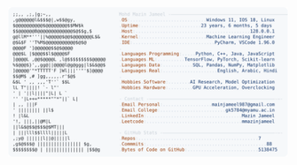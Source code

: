 <picture>
  <source srcset="https://raw.githubusercontent.com/mmazinjameel/mmazinjameel/main/dark_mode.svg?v=1746907817" media="(prefers-color-scheme: dark)">
  <img src="https://raw.githubusercontent.com/mmazinjameel/mmazinjameel/main/light_mode.svg?v=1746907817">
</picture>
